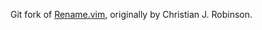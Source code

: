 Git fork of [Rename.vim][1], originally by Christian J. Robinson.

  [1]: http://www.vim.org/scripts/script.php?script_id=1928
